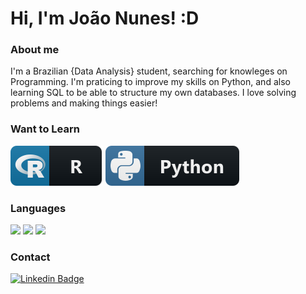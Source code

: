 # Hi, I'm João Nunes! :D

### About me 

I'm a Brazilian {Data Analysis} student, searching for knowleges on Programming. I'm praticing to improve my skills on Python, and also learning SQL to be able to structure my own databases. I love solving problems and making things easier!

### Want to Learn

![R](https://github.com/MikeCodesDotNET/ColoredBadges/blob/master/svg/dev/languages/r.svg) ![Python](https://github.com/MikeCodesDotNET/ColoredBadges/raw/master/svg/dev/languages/python.svg) 

### Languages

<img src="https://upload.wikimedia.org/wikipedia/commons/6/6a/JavaScript-logo.png" width="25px"> <img src="https://logodownload.org/wp-content/uploads/2016/10/html5-logo-8.png" width="22px"> <img src="https://cdn4.iconfinder.com/data/icons/social-media-logos-6/512/121-css3-512.png" width="26px">

### Contact

[![Linkedin Badge](https://img.shields.io/badge/-LinkedIn-blue?style=flat-square&logo=Linkedin&logoColor=white&link=https://www.linkedin.com/in/fagnerpsantos/)](https://www.linkedin.com/in/jo%C3%A3o-victor-nunes-da-silva-9b9b311ba/) 

